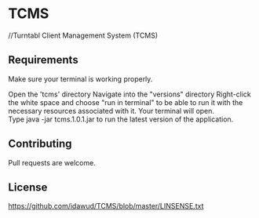 # TCMS
//Turntabl Client Management System (TCMS)

## Requirements
Make sure your terminal is working properly.

Open the 'tcms' directory
Navigate into the "versions" directory
Right-click the white space and choose "run in terminal" to be able to run it with the necessary resources associated with it.
Your terminal will open.<br>
Type java -jar tcms.1.0.1.jar to run the latest version of the application.


## Contributing
Pull requests are welcome.

## License
https://github.com/idawud/TCMS/blob/master/LINSENSE.txt
